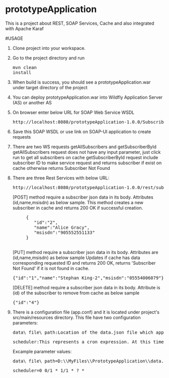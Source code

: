 # prototypeApplication
This is a project about REST, SOAP Services, Cache and also integrated with Apache Karaf


#USAGE
1. Clone project into your workspace.
2. Go to the project directory and run <pre>mvn clean install</pre>
3. When build is success, you should see a prototypeApplication.war under target directory of the project
4. You can deploy prototypeApplication.war into Wildfly Application Server (AS) or another AS
5. On browser enter below URL for SOAP Web Service WSDL
	<pre>http://localhost:8080/prototypeApplication-1.0.0/SubscriberServiceImpl?wsdl</pre>
6. Save this SOAP WSDL or use link on SOAP-UI application to create requests
7. There are two WS requests getAllSubscribers and getSubscriberById
   getAllSubscribers request does not have any input parameter, just click run to get all subscribers on cache
   getSubscriberById request include subscriber ID to make service request and returns subscriber if exist on cache otherwise returns Subscriber Not Found
   
8. There are three Rest Services with below URL:
	<pre>http://localhost:8080/prototypeApplication-1.0.0/rest/subscriber</pre>
	[POST] method require a subscriber json data in its body. Attributes (id,name,msisdn) as below sample.
	This method creates a new subscriber in cache and returns 200 OK if successful creation.
	<pre>
		{ 
		   "id":"2",
		   "name":"Alice Gracy",
		   "msisdn":"905552551133"
		}
	</pre>	
	[PUT] method require a subscriber json data in its body. Attributes are (id,name,msisdn) as below sample
	Updates if cache has data corresponding requested ID and returns 200 OK, returns 'Subscriber Not Found' if it is not found in cache.
	<pre>{"id":"1","name":"Stephan King-2","msisdn":"05554006079"}</pre>
	[DELETE] method require a subscriber json data in its body. Attribute is (id) of the subscriber to remove from cache as below sample
	<pre>{"id":"4"}</pre>
	
9. There is a configuration file (app.conf) and it is located under project's src/main/resources directory.
   This file have two configuration parameters:
   	<pre>data\_file\_path:Location of the data.json file which application read this file and adds its subscription to cache at startup.File can be also empty at startup</pre>
	<pre>scheduler:This represents a cron expression. At this time all cached subscriptions would be written to data.json file. Existed data would be overwritten.</pre>
	Excample parameter values:
	<pre>data\_file\_path=D:\\MyFiles\\PrototypeApplication\\data.json</pre>
	<pre>scheduler=0 0/1 * 1/1 * ? *</pre>


	